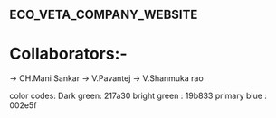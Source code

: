 ## ECO_VETA_COMPANY_WEBSITE
# Collaborators:-
-> CH.Mani Sankar
-> V.Pavantej
-> V.Shanmuka rao



color codes:
Dark green: 217a30
bright green : 19b833
primary blue : 002e5f